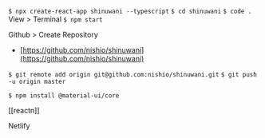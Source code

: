 
`$ npx create-react-app shinuwani --typescript`
`$ cd shinuwani`
`$ code .`
View > Terminal
`$ npm start`

Github > Create Repository
- [https://github.com/nishio/shinuwani](https://github.com/nishio/shinuwani)

`$ git remote add origin git@github.com:nishio/shinuwani.git`
`$ git push -u origin master`

`$ npm install @material-ui/core`

[[reactn]]

Netlify

